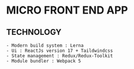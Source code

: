 # MICRO FRONT END APP

## TECHNOLOGY

    - Modern build system : Lerna
    - Ui : ReactJs version 17 + Taildwindcss
    - State management : Redux/Redux-Toolkit
    - Module bundler : Webpack 5
